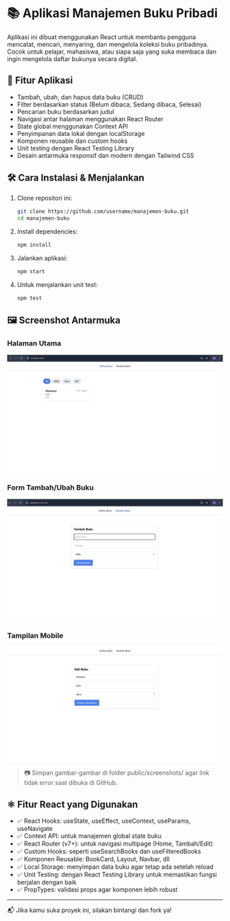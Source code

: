 # 📚 Aplikasi Manajemen Buku Pribadi

Aplikasi ini dibuat menggunakan React untuk membantu pengguna mencatat, mencari, menyaring, dan mengelola koleksi buku pribadinya. Cocok untuk pelajar, mahasiswa, atau siapa saja yang suka membaca dan ingin mengelola daftar bukunya secara digital.

## 🚀 Fitur Aplikasi

- Tambah, ubah, dan hapus data buku (CRUD)
- Filter berdasarkan status (Belum dibaca, Sedang dibaca, Selesai)
- Pencarian buku berdasarkan judul
- Navigasi antar halaman menggunakan React Router
- State global menggunakan Context API
- Penyimpanan data lokal dengan localStorage
- Komponen reusable dan custom hooks
- Unit testing dengan React Testing Library
- Desain antarmuka responsif dan modern dengan Tailwind CSS

## 🛠️ Cara Instalasi & Menjalankan

1. Clone repositori ini:

   ```bash
   git clone https://github.com/username/manajemen-buku.git
   cd manajemen-buku
   ```

2. Install dependencies:

   ```bash
   npm install
   ```

3. Jalankan aplikasi:

   ```bash
   npm start
   ```

4. Untuk menjalankan unit test:

   ```bash
   npm test
   ```

## 🖼️ Screenshot Antarmuka

### Halaman Utama
![HomePage Screenshot](homepage.jpg)

### Form Tambah/Ubah Buku
![Form Screenshot](form.jpg)

### Tampilan Mobile
![Mobile Screenshot](edit.jpg)

> 📷 Simpan gambar-gambar di folder public/screenshots/ agar link tidak error saat dibuka di GitHub.

## ⚛️ Fitur React yang Digunakan

- ✅ React Hooks: useState, useEffect, useContext, useParams, useNavigate
- ✅ Context API: untuk manajemen global state buku
- ✅ React Router (v7+): untuk navigasi multipage (Home, Tambah/Edit)
- ✅ Custom Hooks: seperti useSearchBooks dan useFilteredBooks
- ✅ Komponen Reusable: BookCard, Layout, Navbar, dll
- ✅ Local Storage: menyimpan data buku agar tetap ada setelah reload
- ✅ Unit Testing: dengan React Testing Library untuk memastikan fungsi berjalan dengan baik
- ✅ PropTypes: validasi props agar komponen lebih robust

---

📬 Jika kamu suka proyek ini, silakan bintangi dan fork ya!
